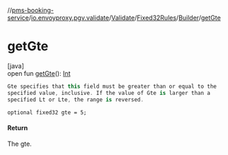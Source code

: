 //[pms-booking-service](../../../../../index.md)/[io.envoyproxy.pgv.validate](../../../index.md)/[Validate](../../index.md)/[Fixed32Rules](../index.md)/[Builder](index.md)/[getGte](get-gte.md)

# getGte

[java]\
open fun [getGte](get-gte.md)(): [Int](https://kotlinlang.org/api/core/kotlin-stdlib/kotlin/-int/index.html)

```kotlin
Gte specifies that this field must be greater than or equal to the
specified value, inclusive. If the value of Gte is larger than a
specified Lt or Lte, the range is reversed.

```
`optional fixed32 gte = 5;`

#### Return

The gte.